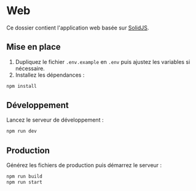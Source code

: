 # Web

Ce dossier contient l'application web basée sur [SolidJS](https://www.solidjs.com/).

## Mise en place

1. Dupliquez le fichier `.env.example` en `.env` puis ajustez les variables si nécessaire.
2. Installez les dépendances :

```bash
npm install
```

## Développement

Lancez le serveur de développement :

```bash
npm run dev
```

## Production

Générez les fichiers de production puis démarrez le serveur :

```bash
npm run build
npm run start
```
